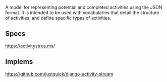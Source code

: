 A model for representing potential and completed activities using the JSON format. It is intended to be used with vocabularies that detail the structure of activities, and define specific types of activities.

## Specs

https://activitystrea.ms/

## Implems

https://github.com/justquick/django-activity-stream
